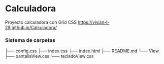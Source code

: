 # Calculadora

Proyecto calculadora con Grid CSS
https://vivian-l-29.github.io/Calculadora/

### Sistema de carpetas
├── config.css
├── index.css
├── index.html
├── README.md
└── View
    ├── pantallaView.css
    └── tecladoView.css
